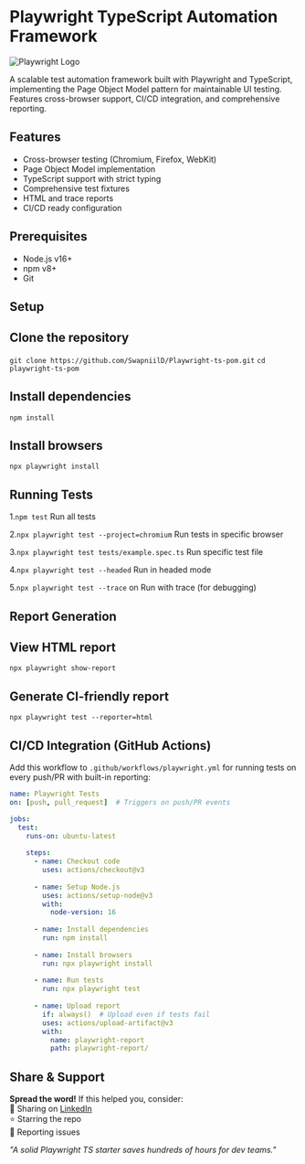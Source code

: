 # Playwright TypeScript Automation Framework

![Playwright Logo](https://playwright.dev/img/playwright-logo.svg)

A scalable test automation framework built with Playwright and TypeScript, implementing the Page Object Model pattern for maintainable UI testing. Features cross-browser support, CI/CD integration, and comprehensive reporting.

## Features

- Cross-browser testing (Chromium, Firefox, WebKit)
- Page Object Model implementation
- TypeScript support with strict typing
- Comprehensive test fixtures
- HTML and trace reports
- CI/CD ready configuration

## Prerequisites

- Node.js v16+
- npm v8+
- Git

## Setup

## Clone the repository
`git clone https://github.com/SwapniilD/Playwright-ts-pom.git`
`cd playwright-ts-pom`

## Install dependencies
`npm install`

## Install browsers
`npx playwright install`

## Running Tests
1.`npm test`	Run all tests

2.`npx playwright test --project=chromium`	Run tests in specific browser

3.`npx playwright test tests/example.spec.ts`	Run specific test file

4.`npx playwright test --headed`	Run in headed mode

5.`npx playwright test --trace` on	Run with trace (for debugging)

## Report Generation
## View HTML report
`npx playwright show-report`

## Generate CI-friendly report
`npx playwright test --reporter=html`

## CI/CD Integration (GitHub Actions)

Add this workflow to `.github/workflows/playwright.yml` for running tests on every push/PR with built-in reporting:

```yaml
name: Playwright Tests
on: [push, pull_request]  # Triggers on push/PR events

jobs:
  test:
    runs-on: ubuntu-latest
    
    steps:
      - name: Checkout code
        uses: actions/checkout@v3
        
      - name: Setup Node.js
        uses: actions/setup-node@v3
        with:
          node-version: 16
          
      - name: Install dependencies
        run: npm install
        
      - name: Install browsers
        run: npx playwright install
        
      - name: Run tests
        run: npx playwright test
        
      - name: Upload report
        if: always()  # Upload even if tests fail
        uses: actions/upload-artifact@v3
        with:
          name: playwright-report
          path: playwright-report/
```

## Share & Support

**Spread the word!** If this helped you, consider:  
🔗 Sharing on [LinkedIn](your-post-link)  
⭐ Starring the repo  
🐛 Reporting issues  

*"A solid Playwright TS starter saves hundreds of hours for dev teams."*  
